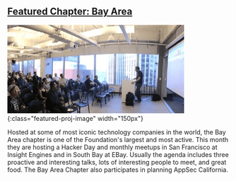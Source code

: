
## [Featured Chapter: Bay Area](#)

![Bay Area Chapter Meeting](/assets/images/content/bay-area2.jpg){:class="featured-proj-image" width="150px"}

Hosted at some of most iconic technology companies in the world, the Bay Area chapter is one of the Foundation's largest and most active. This month they are hosting a Hacker Day and monthly meetups in San Francisco at Insight Engines and in South Bay at EBay. Usually the agenda includes three proactive and interesting talks, lots of interesting people to meet, and great food. The Bay Area Chapter also participates in planning AppSec California.

